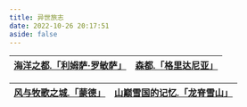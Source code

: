 ```yaml
---
title: 异世旅志
date: 2022-10-26 20:17:51
aside: false
---
```




| [海洋之都.「利姆萨·罗敏萨」](https://arrietty-fly.github.io/利姆萨·罗敏萨) | [森都.「格里达尼亚」](https://arrietty-fly.github.io/格里达尼亚) |
| :----------------------------------------------------------: | :----------------------------------------------------------: |





| [风与牧歌之城.「蒙德」](https://arrietty-fly.github.io/蒙德) | [山巅雪国的记忆.「龙脊雪山」](https://arrietty-fly.github.io/龙脊雪山) |
| :----------------------------------------------------------: | :----------------------------------------------------------: |

